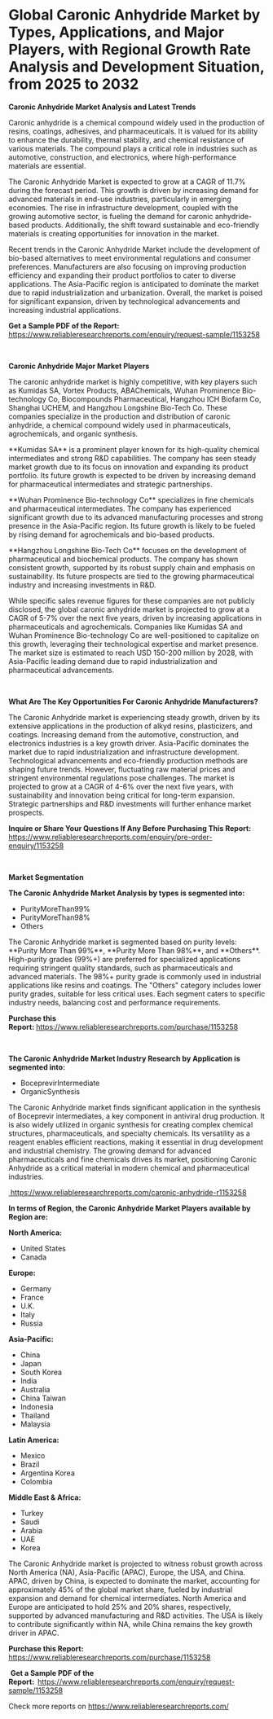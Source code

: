 <p><h1>Global Caronic Anhydride Market by Types, Applications, and Major Players, with Regional Growth Rate Analysis and Development Situation, from 2025 to 2032</h1></p><p><strong>Caronic Anhydride Market Analysis and Latest Trends</strong></p>
<p><p>Caronic anhydride is a chemical compound widely used in the production of resins, coatings, adhesives, and pharmaceuticals. It is valued for its ability to enhance the durability, thermal stability, and chemical resistance of various materials. The compound plays a critical role in industries such as automotive, construction, and electronics, where high-performance materials are essential.</p><p>The Caronic Anhydride Market is expected to grow at a CAGR of 11.7% during the forecast period. This growth is driven by increasing demand for advanced materials in end-use industries, particularly in emerging economies. The rise in infrastructure development, coupled with the growing automotive sector, is fueling the demand for caronic anhydride-based products. Additionally, the shift toward sustainable and eco-friendly materials is creating opportunities for innovation in the market.</p><p>Recent trends in the Caronic Anhydride Market include the development of bio-based alternatives to meet environmental regulations and consumer preferences. Manufacturers are also focusing on improving production efficiency and expanding their product portfolios to cater to diverse applications. The Asia-Pacific region is anticipated to dominate the market due to rapid industrialization and urbanization. Overall, the market is poised for significant expansion, driven by technological advancements and increasing industrial applications.</p></p>
<p><strong>Get a Sample PDF of the Report:&nbsp;</strong> <a href="https://www.reliableresearchreports.com/enquiry/request-sample/1153258?utm_campaign=2123&utm_medium=2&utm_source=Github&utm_content=ia&utm_term=25012025&utm_id=caronic-anhydride">https://www.reliableresearchreports.com/enquiry/request-sample/1153258</a></p>
<p>&nbsp;</p>
<p><strong>Caronic Anhydride Major Market Players</strong></p>
<p><p>The caronic anhydride market is highly competitive, with key players such as Kumidas SA, Vortex Products, ABAChemicals, Wuhan Prominence Bio-technology Co, Biocompounds Pharmaceutical, Hangzhou ICH Biofarm Co, Shanghai UCHEM, and Hangzhou Longshine Bio-Tech Co. These companies specialize in the production and distribution of caronic anhydride, a chemical compound widely used in pharmaceuticals, agrochemicals, and organic synthesis.</p><p>**Kumidas SA** is a prominent player known for its high-quality chemical intermediates and strong R&D capabilities. The company has seen steady market growth due to its focus on innovation and expanding its product portfolio. Its future growth is expected to be driven by increasing demand for pharmaceutical intermediates and strategic partnerships.</p><p>**Wuhan Prominence Bio-technology Co** specializes in fine chemicals and pharmaceutical intermediates. The company has experienced significant growth due to its advanced manufacturing processes and strong presence in the Asia-Pacific region. Its future growth is likely to be fueled by rising demand for agrochemicals and bio-based products.</p><p>**Hangzhou Longshine Bio-Tech Co** focuses on the development of pharmaceutical and biochemical products. The company has shown consistent growth, supported by its robust supply chain and emphasis on sustainability. Its future prospects are tied to the growing pharmaceutical industry and increasing investments in R&D.</p><p>While specific sales revenue figures for these companies are not publicly disclosed, the global caronic anhydride market is projected to grow at a CAGR of 5-7% over the next five years, driven by increasing applications in pharmaceuticals and agrochemicals. Companies like Kumidas SA and Wuhan Prominence Bio-technology Co are well-positioned to capitalize on this growth, leveraging their technological expertise and market presence. The market size is estimated to reach USD 150-200 million by 2028, with Asia-Pacific leading demand due to rapid industrialization and pharmaceutical advancements.</p></p>
<p>&nbsp;</p>
<p><strong>What Are The Key Opportunities For Caronic Anhydride Manufacturers?</strong></p>
<p><p>The Caronic Anhydride market is experiencing steady growth, driven by its extensive applications in the production of alkyd resins, plasticizers, and coatings. Increasing demand from the automotive, construction, and electronics industries is a key growth driver. Asia-Pacific dominates the market due to rapid industrialization and infrastructure development. Technological advancements and eco-friendly production methods are shaping future trends. However, fluctuating raw material prices and stringent environmental regulations pose challenges. The market is projected to grow at a CAGR of 4-6% over the next five years, with sustainability and innovation being critical for long-term expansion. Strategic partnerships and R&D investments will further enhance market prospects.</p></p>
<p><strong>Inquire or Share Your Questions If Any Before Purchasing This Report:</strong> <a href="https://www.reliableresearchreports.com/enquiry/pre-order-enquiry/1153258?utm_campaign=2123&utm_medium=2&utm_source=Github&utm_content=ia&utm_term=25012025&utm_id=caronic-anhydride">https://www.reliableresearchreports.com/enquiry/pre-order-enquiry/1153258</a></p>
<p>&nbsp;</p>
<p><strong>Market Segmentation</strong></p>
<p><strong>The Caronic Anhydride Market Analysis by types is segmented into:</strong></p>
<p><ul><li>PurityMoreThan99%</li><li>PurityMoreThan98%</li><li>Others</li></ul></p>
<p><p>The Caronic Anhydride market is segmented based on purity levels: **Purity More Than 99%**, **Purity More Than 98%**, and **Others**. High-purity grades (99%+) are preferred for specialized applications requiring stringent quality standards, such as pharmaceuticals and advanced materials. The 98%+ purity grade is commonly used in industrial applications like resins and coatings. The "Others" category includes lower purity grades, suitable for less critical uses. Each segment caters to specific industry needs, balancing cost and performance requirements.</p></p>
<p><strong>Purchase this Report:&nbsp;</strong><a href="https://www.reliableresearchreports.com/purchase/1153258?utm_campaign=2123&utm_medium=2&utm_source=Github&utm_content=ia&utm_term=25012025&utm_id=caronic-anhydride">https://www.reliableresearchreports.com/purchase/1153258</a></p>
<p>&nbsp;</p>
<p><strong>The Caronic Anhydride Market Industry Research by Application is segmented into:</strong></p>
<p><ul><li>BoceprevirIntermediate</li><li>OrganicSynthesis</li></ul></p>
<p><p>The Caronic Anhydride market finds significant application in the synthesis of Boceprevir intermediates, a key component in antiviral drug production. It is also widely utilized in organic synthesis for creating complex chemical structures, pharmaceuticals, and specialty chemicals. Its versatility as a reagent enables efficient reactions, making it essential in drug development and industrial chemistry. The growing demand for advanced pharmaceuticals and fine chemicals drives its market, positioning Caronic Anhydride as a critical material in modern chemical and pharmaceutical industries.</p></p>
<p><a href="https://www.reliableresearchreports.com/caronic-anhydride-r1153258?utm_campaign=2123&utm_medium=2&utm_source=Github&utm_content=ia&utm_term=25012025&utm_id=caronic-anhydride">&nbsp;https://www.reliableresearchreports.com/caronic-anhydride-r1153258</a></p>
<p><strong>In terms of Region, the Caronic Anhydride Market Players available by Region are:</strong></p>
<p>
    <p> <strong> North America: </strong>
        <ul>
            <li>United States</li>
            <li>Canada</li>
        </ul>
        </p> 
    <p> <strong> Europe: </strong>
        <ul>
            <li>Germany</li>
            <li>France</li>
            <li>U.K.</li>
            <li>Italy</li>
            <li>Russia</li>
        </ul>
        </p> 
    <p> <strong> Asia-Pacific: </strong>
        <ul>
            <li>China</li>
            <li>Japan</li>
            <li>South Korea</li>
            <li>India</li>
            <li>Australia</li>
            <li>China Taiwan</li>
            <li>Indonesia</li>
            <li>Thailand</li>
            <li>Malaysia</li>
        </ul>
        </p> 
    <p> <strong> Latin America: </strong>
        <ul>
            <li>Mexico</li>
            <li>Brazil</li>
            <li>Argentina Korea</li>
            <li>Colombia</li>
        </ul>
        </p> 
    <p> <strong> Middle East & Africa: </strong>
        <ul>
            <li>Turkey</li>
            <li>Saudi</li>
            <li>Arabia</li>
            <li>UAE</li>
            <li>Korea</li>
        </ul>
    </p>
    </p>
<p><p>The Caronic Anhydride market is projected to witness robust growth across North America (NA), Asia-Pacific (APAC), Europe, the USA, and China. APAC, driven by China, is expected to dominate the market, accounting for approximately 45% of the global market share, fueled by industrial expansion and demand for chemical intermediates. North America and Europe are anticipated to hold 25% and 20% shares, respectively, supported by advanced manufacturing and R&D activities. The USA is likely to contribute significantly within NA, while China remains the key growth driver in APAC.</p></p>
<p><strong>Purchase this Report: </strong><a href="https://www.reliableresearchreports.com/purchase/1153258?utm_campaign=2123&utm_medium=2&utm_source=Github&utm_content=ia&utm_term=25012025&utm_id=caronic-anhydride">https://www.reliableresearchreports.com/purchase/1153258</a></p>
<p>&nbsp;<strong>Get a Sample PDF of the Report:&nbsp;&nbsp;</strong><a href="https://www.reliableresearchreports.com/enquiry/request-sample/1153258?utm_campaign=2123&utm_medium=2&utm_source=Github&utm_content=ia&utm_term=25012025&utm_id=caronic-anhydride">https://www.reliableresearchreports.com/enquiry/request-sample/1153258</a></p>
<p><strong></strong></p>
<p>Check more reports on <a href="https://www.reliableresearchreports.com/?utm_campaign=2123&utm_medium=2&utm_source=Github&utm_content=ia&utm_term=25012025&utm_id=caronic-anhydride">https://www.reliableresearchreports.com/</a></p>